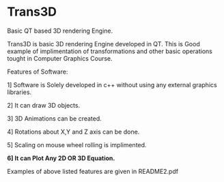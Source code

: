 # Trans3D
Basic QT based 3D rendering Engine.

Trans3D is basic 3D rendering Engine developed in QT.
This is Good example of implimentation of transformations and other 
basic operations tought in Computer Graphics Course.

Features of Software:

1] Software is Solely developed in c++ without using any external graphics libraries.

2] It can draw 3D objects.

3] 3D Animations can be created.

4] Rotations about X,Y and Z axis can be done.

5] Scaling on mouse wheel rolling is implimented.

**6] It can Plot Any 2D OR 3D Equation.**


Examples of above listed features are given in README2.pdf




